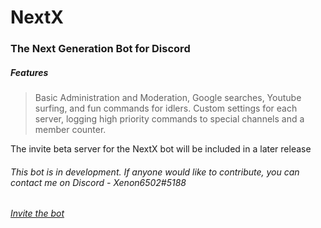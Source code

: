 # NextX

### The Next Generation Bot for Discord

##### Features

> Basic Administration and Moderation, Google searches, Youtube surfing, and fun commands for idlers. Custom settings for each server, logging high priority commands to special channels and a member counter.

The invite beta server for the NextX bot will be included in a later release

###### This bot is in development. If anyone would like to contribute, you can contact me on Discord - Xenon6502#5188
###### [Invite the bot](https://discord.com/oauth2/authorize?client_id=751415029424979988&permissions=8&scope=bot)
